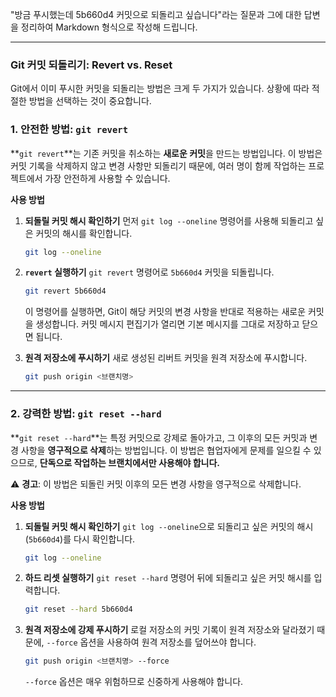 "방금 푸시했는데 5b660d4 커밋으로 되돌리고 싶습니다"라는 질문과 그에 대한 답변을 정리하여 Markdown 형식으로 작성해 드립니다.

-----

### Git 커밋 되돌리기: Revert vs. Reset

Git에서 이미 푸시한 커밋을 되돌리는 방법은 크게 두 가지가 있습니다. 상황에 따라 적절한 방법을 선택하는 것이 중요합니다.

### 1\. 안전한 방법: `git revert`

\*\*`git revert`\*\*는 기존 커밋을 취소하는 **새로운 커밋**을 만드는 방법입니다. 이 방법은 커밋 기록을 삭제하지 않고 변경 사항만 되돌리기 때문에, 여러 명이 함께 작업하는 프로젝트에서 가장 안전하게 사용할 수 있습니다.

**사용 방법**

1.  **되돌릴 커밋 해시 확인하기**
    먼저 `git log --oneline` 명령어를 사용해 되돌리고 싶은 커밋의 해시를 확인합니다.

    ```bash
    git log --oneline
    ```

2.  **`revert` 실행하기**
    `git revert` 명령어로 `5b660d4` 커밋을 되돌립니다.

    ```bash
    git revert 5b660d4
    ```

    이 명령어를 실행하면, Git이 해당 커밋의 변경 사항을 반대로 적용하는 새로운 커밋을 생성합니다. 커밋 메시지 편집기가 열리면 기본 메시지를 그대로 저장하고 닫으면 됩니다.

3.  **원격 저장소에 푸시하기**
    새로 생성된 리버트 커밋을 원격 저장소에 푸시합니다.

    ```bash
    git push origin <브랜치명>
    ```

-----

### 2\. 강력한 방법: `git reset --hard`

\*\*`git reset --hard`\*\*는 특정 커밋으로 강제로 돌아가고, 그 이후의 모든 커밋과 변경 사항을 **영구적으로 삭제**하는 방법입니다. 이 방법은 협업자에게 문제를 일으킬 수 있으므로, **단독으로 작업하는 브랜치에서만 사용해야 합니다.**

⚠️ **경고**: 이 방법은 되돌린 커밋 이후의 모든 변경 사항을 영구적으로 삭제합니다.

**사용 방법**

1.  **되돌릴 커밋 해시 확인하기**
    `git log --oneline`으로 되돌리고 싶은 커밋의 해시(`5b660d4`)를 다시 확인합니다.

    ```bash
    git log --oneline
    ```

2.  **하드 리셋 실행하기**
    `git reset --hard` 명령어 뒤에 되돌리고 싶은 커밋 해시를 입력합니다.

    ```bash
    git reset --hard 5b660d4
    ```

3.  **원격 저장소에 강제 푸시하기**
    로컬 저장소의 커밋 기록이 원격 저장소와 달라졌기 때문에, `--force` 옵션을 사용하여 원격 저장소를 덮어쓰야 합니다.

    ```bash
    git push origin <브랜치명> --force
    ```

    `--force` 옵션은 매우 위험하므로 신중하게 사용해야 합니다.
